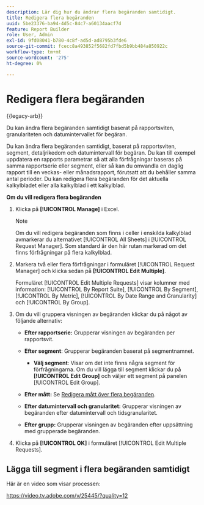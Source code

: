 ```yaml
---
description: Lär dig hur du ändrar flera begäranden samtidigt.
title: Redigera flera begäranden
uuid: 5be23376-ba94-4d5c-84c7-a60134aacf7d
feature: Report Builder
role: User, Admin
exl-id: 9fd08041-b780-4c8f-ad5d-ad8795b3fde6
source-git-commit: fcecc8a493852f5682fd7fbd5b9bb484a850922c
workflow-type: tm+mt
source-wordcount: '275'
ht-degree: 0%

---
```


# Redigera flera begäranden

{{legacy-arb}}

Du kan ändra flera begäranden samtidigt baserat på rapportsviten, granulariteten och datumintervallet för begäran.

Du kan ändra flera begäranden samtidigt, baserat på rapportsviten, segment, detaljrikedom och datumintervall för begäran. Du kan till exempel uppdatera en rapports parametrar så att alla förfrågningar baseras på samma rapportserie eller segment, eller så kan du omvandla en daglig rapport till en veckas- eller månadsrapport, förutsatt att du behåller samma antal perioder. Du kan redigera flera begäranden för det aktuella kalkylbladet eller alla kalkylblad i ett kalkylblad.

**Om du vill redigera flera begäranden**

1. Klicka på **[!UICONTROL Manage]** i Excel.

   >[!NOTE]
   >
   >Om du vill redigera begäranden som finns i celler i enskilda kalkylblad avmarkerar du alternativet [!UICONTROL All Sheets] i [!UICONTROL Request Manager]. Som standard är den här rutan markerad om det finns förfrågningar på flera kalkylblad.

1. Markera två eller flera förfrågningar i formuläret [!UICONTROL Request Manager] och klicka sedan på **[!UICONTROL Edit Multiple]**.

   Formuläret [!UICONTROL Edit Multiple Requests] visar kolumner med information: [!UICONTROL By Report Suite], [!UICONTROL By Segment], [!UICONTROL By Metric], [!UICONTROL By Date Range and Granularity] och [!UICONTROL By Group].
1. Om du vill gruppera visningen av begäranden klickar du på något av följande alternativ:

   * **Efter rapportserie:** Grupperar visningen av begäranden per rapportsvit.
   * **Efter segment**: Grupperar begäranden baserat på segmentnamnet.

      * **Välj segment**: Visar om det inte finns några segment för förfrågningarna. Om du vill lägga till segment klickar du på **[!UICONTROL Edit Group]** och väljer ett segment på panelen [!UICONTROL Edit Group].

   * **Efter mått:** Se [Redigera mått över flera begäranden](/help/analyze/legacy-report-builder/manage-requests/edit-multiple-metrics.md).

   * **Efter datumintervall och granularitet:** Grupperar visningen av begäranden efter datumintervall och tidsgranularitet.
   * **Efter grupp:** Grupperar visningen av begäranden efter uppsättning med grupperade begäranden.

1. Klicka på **[!UICONTROL OK]** i formuläret [!UICONTROL Edit Multiple Requests].

## Lägga till segment i flera begäranden samtidigt

Här är en video som visar processen:

https://video.tv.adobe.com/v/25445/?quality=12
